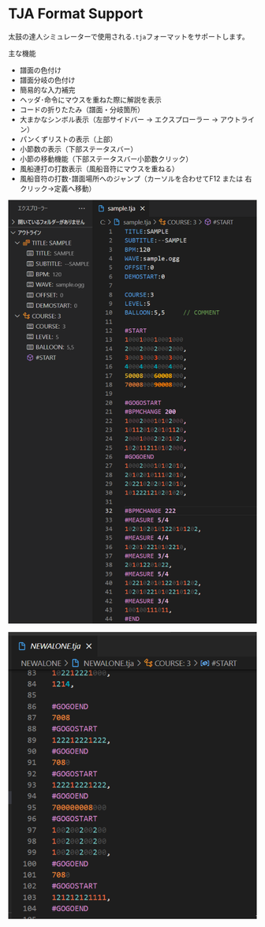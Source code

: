 # TJA Format Support

太鼓の達人シミュレーターで使用される`.tja`フォーマットをサポートします。

主な機能
- 譜面の色付け
- 譜面分岐の色付け
- 簡易的な入力補完
- ヘッダ･命令にマウスを重ねた際に解説を表示
- コードの折りたたみ（譜面・分岐箇所）
- 大まかなシンボル表示（左部サイドバー → エクスプローラー → アウトライン）
- パンくずリストの表示（上部）
- 小節数の表示（下部ステータスバー）
- 小節の移動機能（下部ステータスバー小節数クリック）
- 風船連打の打数表示（風船音符にマウスを重ねる）
- 風船音符の打数･譜面場所へのジャンプ（カーソルを合わせてF12 または 右クリック→定義へ移動）

![sample](images/sample.png)

![balloon](images/balloon.gif)